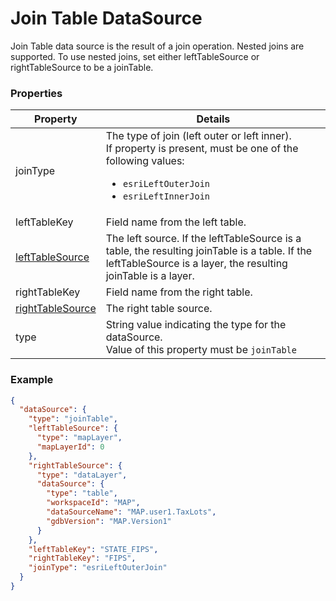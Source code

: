 # Join Table DataSource

Join Table data source is the result of a join operation. Nested joins are supported. To use nested joins, set either leftTableSource or rightTableSource to be a joinTable.

### Properties

| Property | Details
| --- | ---
| joinType | The type of join (left outer or left inner).<br>If property is present, must be one of the following values: <ul><li>`esriLeftOuterJoin`</li><li>`esriLeftInnerJoin`</li></ul>
| leftTableKey | Field name from the left table.
| [leftTableSource](source.md) | The left source. If the leftTableSource is a table, the resulting joinTable is a table. If the leftTableSource is a layer, the resulting joinTable is a layer.
| rightTableKey | Field name from the right table.
| [rightTableSource](source.md) | The right table source.
| type | String value indicating the type for the dataSource.<br>Value of this property must be `joinTable`


### Example

```json
{
  "dataSource": {
    "type": "joinTable",
    "leftTableSource": {
      "type": "mapLayer",
      "mapLayerId": 0
    },
    "rightTableSource": {
      "type": "dataLayer",
      "dataSource": {
        "type": "table",
        "workspaceId": "MAP",
        "dataSourceName": "MAP.user1.TaxLots",
        "gdbVersion": "MAP.Version1"
      }
    },
    "leftTableKey": "STATE_FIPS",
    "rightTableKey": "FIPS",
    "joinType": "esriLeftOuterJoin"
  }
}
```

